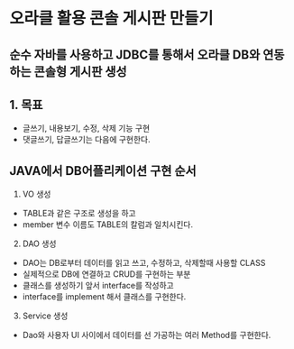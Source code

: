 # 오라클 활용 콘솔 게시판 만들기

## 순수 자바를 사용하고 JDBC를 통해서 오라클 DB와 연동하는 콘솔형 게시판 생성

## 1. 목표
* 글쓰기, 내용보기, 수정, 삭제 기능 구현
* 댓글쓰기, 답글쓰기는 다음에 구현한다.

## JAVA에서 DB어플리케이션 구현 순서
1. VO 생성
- TABLE과 같은 구조로 생성을 하고
- member 변수 이름도 TABLE의 칼럼과 일치시킨다.

2. DAO 생성
- DAO는 DB로부터 데이터를 읽고 쓰고, 수정하고, 삭제할때 사용할 CLASS
- 실제적으로 DB에 연결하고 CRUD를 구현하는 부분
- 클래스를 생성하기 앞서 interface를 작성하고
- interface를 implement 해서 클래스를 구현한다.

3. Service 생성
- Dao와 사용자 UI 사이에서 데이터를 선 가공하는 여러 Method를 구현한다.

